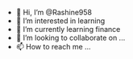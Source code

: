 - 👋 Hi, I’m @Rashine958
- 👀 I’m interested in learning
- 🌱 I’m currently learning finance
- 💞️ I’m looking to collaborate on ...
- 📫 How to reach me ...

<!---
Rashine958/Rashine958 is a ✨ special ✨ repository because its `README.md` (this file) appears on your GitHub profile.
You can click the Preview link to take a look at your changes.
--->
